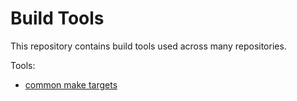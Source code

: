 # Build Tools

This repository contains build tools used across many repositories.

Tools:

- [common make targets](./make)
